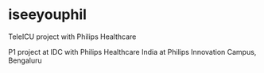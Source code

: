 # iseeyouphil
TeleICU project with Philips Healthcare

P1 project at IDC
with Philips Healthcare India at Philips Innovation Campus, Bengaluru
